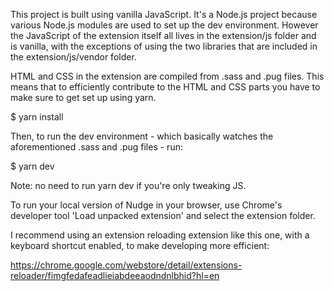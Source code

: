 This project is built using vanilla JavaScript. It's a Node.js project because various Node.js modules are used to set up the dev environment. However the JavaScript of the extension itself all lives in the extension/js folder and is vanilla, with the exceptions of using the two libraries that are included in the extension/js/vendor folder.

HTML and CSS in the extension are compiled from .sass and .pug files. This means that to efficiently contribute to the HTML and CSS parts you have to make sure to get set up using yarn.

$ yarn install

Then, to run the dev environment - which basically watches the aforementioned .sass and .pug files - run:

$ yarn dev

Note: no need to run yarn dev if you're only tweaking JS.

To run your local version of Nudge in your browser, use Chrome's developer tool 'Load unpacked extension' and select the extension folder.

I recommend using an extension reloading extension like this one, with a keyboard shortcut enabled, to make developing more efficient:

https://chrome.google.com/webstore/detail/extensions-reloader/fimgfedafeadlieiabdeeaodndnlbhid?hl=en
